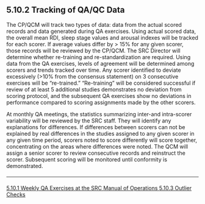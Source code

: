 ## 5.10.2 Tracking of QA/QC Data

The CP/QCM will track two types of data: data from the actual scored records and data generated during QA exercises. Using actual scored data, the overall mean RDI, sleep stage values and arousal indexes will be tracked for each scorer. If average values differ by > 15% for any given scorer, those records will be reviewed by the CP/QCM. The SRC Director will determine whether re-training and re-standardization are required. Using data from the QA exercises, levels of agreement will be determined among scorers and trends tracked over time. Any scorer identified to deviate excessively (>10% from the consensus statement) on 3 consecutive exercises will be “re-trained.” “Re-training” will be considered successful if review of at least 5 additional studies demonstrates no deviation from scoring protocol, and the subsequent QA exercises show no deviations in performance compared to scoring assignments made by the other scorers.

At monthly QA meetings, the statistics summarizing inter-and intra-scorer variability will be reviewed by the SRC staff. They will identify any explanations for differences. If differences between scorers can not be explained by real differences in the studies assigned to any given scorer in any given time period, scorers noted to score differently will score together, concentrating on the areas where differences were noted. The QCM will assign a senior scorer to review consecutive records and reinstruct the scorer. Subsequent scoring will be monitored until conformity is demonstrated.


<hr class="soften" style="margin-top: 20px;margin-bottom: 20px;"/>

<div class="center">
<div class="btn-group">
  <a href=":pages_path:/mop/5-10-01-weekly-qa-exercises-at-the-src.md" class="btn btn-default">
    <span class="glyphicon glyphicon-chevron-left"></span>
    5.10.1 Weekly QA Exercises at the SRC
  </a>

  <a href=":pages_path:/mop/5-00-mop-toc.md" class="btn btn-default">
    <span class="glyphicon glyphicon-chevron-up"></span>
    Manual of Operations
  </a>

  <a href=":pages_path:/mop/5-10-03-outlier-checks.md" class="btn btn-success">
    5.10.3 Outlier Checks
    <span class="glyphicon glyphicon-chevron-right"></span>
  </a>
</div>
</div>
